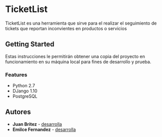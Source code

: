 # TicketList

TicketList es una herramienta que sirve para el realizar el seguimiento de tickets que reportan inconvientes en productos o servicios

## Getting Started

Estas instrucciones le permitirán obtener una copia del proyecto en funcionamiento en su máquina local para fines de desarrollo y prueba.

### Features

* Python 2.7
* DJango 1.10
* PostgreSQL

## Autores

* **Juan Britez** - [desarrolla](https://github.com/juanrybritez)
* **Emilce Fernandez** - [desarrolla](https://github.com/juanrybritez)